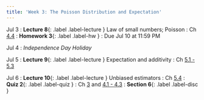 ```yaml
---
title: 'Week 3: The Poisson Distribution and Expectation'
---
```


Jul 3
: **Lecture 8**{: .label .label-lecture } Law of small numbers; Poisson
    : Ch [4.4](http://stat88.org/textbook/content/Chapter_04/04_The_Poisson_Distribution.html)
: **Homework 3**{: .label .label-hw }
    : Due Jul 10 at 11:59 PM

Jul 4
: *Independence Day Holiday*


Jul 5
: **Lecture 9**{: .label .label-lecture } Expectation and additivity
    : Ch [5.1 - 5.3](http://stat88.org/textbook/content/Chapter_05/00_Expectation.html)

Jul 6
: **Lecture 10**{: .label .label-lecture } Unbiased estimators
    : Ch [5.4](http://stat88.org/textbook/content/Chapter_05/04_Unbiased_Estimators.html)
: **Quiz 2**{: .label .label-quiz }
    : Ch [3](http://stat88.org/textbook/content/Chapter_03/00_Random_Counts.html) and [4.1 - 4.3](http://stat88.org/textbook/content/Chapter_04/00_Infinitely_Many_Values.html)
: **Section 6**{: .label .label-disc } 